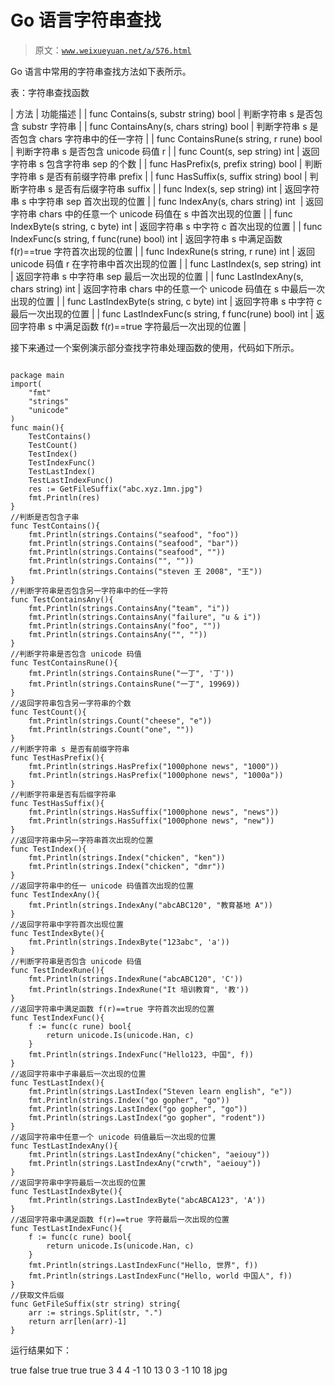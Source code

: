 # Go 语言字符串查找

> 原文：[`www.weixueyuan.net/a/576.html`](http://www.weixueyuan.net/a/576.html)

Go 语言中常用的字符串查找方法如下表所示。

表：字符串查找函数

| 方法 | 功能描述 |
| func Contains(s, substr string) bool | 判断字符串 s 是否包含 substr 字符串 |
| func ContainsAny(s, chars string) bool | 判断字符串 s 是否包含 chars 字符串中的任一字符 |
| func ContainsRune(s string, r rune) bool | 判断字符串 s 是否包含 unicode 码值 r |
| func Count(s, sep string) int | 返回字符串 s 包含字符串 sep 的个数 |
| func HasPrefix(s, prefix string) bool | 判断字符串 s 是否有前缀字符串 prefix |
| func HasSuffix(s, suffix string) bool | 判断字符串 s 是否有后缀字符串 suffix |
| func Index(s, sep string) int | 返回字符串 s 中字符串 sep 首次出现的位置 |
| func IndexAny(s, chars string) int  | 返回字符串 chars 中的任意一个 unicode 码值在 s 中首次出现的位置 |
| func IndexByte(s string, c byte) int | 返回字符串 s 中字符 c 首次出现的位置 |
| func IndexFunc(s string, f func(rune) bool) int | 返回字符串 s 中满足函数 f(r)==true 字符首次出现的位置 |
| func IndexRune(s string, r rune) int | 返回 unicode 码值 r 在字符串中首次出现的位置 |
| func LastIndex(s, sep string) int | 返回字符串 s 中字符串 sep 最后一次出现的位置 |
| func LastIndexAny(s, chars string) int | 返回字符串 chars 中的任意一个 unicode 码值在 s 中最后一次出现的位置 |
| func LastIndexByte(s string, c byte) int | 返回字符串 s 中字符 c 最后一次出现的位置 |
| func LastIndexFunc(s string, f func(rune) bool) int | 返回字符串 s 中满足函数 f(r)==true 字符最后一次出现的位置 |

接下来通过一个案例演示部分查找字符串处理函数的使用，代码如下所示。

```

package main
import(
    "fmt"
    "strings"
    "unicode"
)
func main(){
    TestContains()
    TestCount()
    TestIndex()
    TestIndexFunc()
    TestLastIndex()
    TestLastIndexFunc()
    res := GetFileSuffix("abc.xyz.1mn.jpg")
    fmt.Println(res)
}
//判断是否包含子串
func TestContains(){
    fmt.Println(strings.Contains("seafood", "foo"))
    fmt.Println(strings.Contains("seafood", "bar"))
    fmt.Println(strings.Contains("seafood", ""))
    fmt.Println(strings.Contains("", ""))
    fmt.Println(strings.Contains("steven 王 2008", "王"))
}
//判断字符串是否包含另一字符串中的任一字符
func TestContainsAny(){
    fmt.Println(strings.ContainsAny("team", "i"))
    fmt.Println(strings.ContainsAny("failure", "u & i"))
    fmt.Println(strings.ContainsAny("foo", ""))
    fmt.Println(strings.ContainsAny("", ""))
}
//判断字符串是否包含 unicode 码值
func TestContainsRune(){
    fmt.Println(strings.ContainsRune("一丁", '丁'))
    fmt.Println(strings.ContainsRune("一丁", 19969))
}
//返回字符串包含另一字符串的个数
func TestCount(){
    fmt.Println(strings.Count("cheese", "e"))
    fmt.Println(strings.Count("one", ""))
}
//判断字符串 s 是否有前缀字符串
func TestHasPrefix(){
    fmt.Println(strings.HasPrefix("1000phone news", "1000"))
    fmt.Println(strings.HasPrefix("1000phone news", "1000a"))
}
//判断字符串是否有后缀字符串
func TestHasSuffix(){
    fmt.Println(strings.HasSuffix("1000phone news", "news"))
    fmt.Println(strings.HasSuffix("1000phone news", "new"))
}
//返回字符串中另一字符串首次出现的位置
func TestIndex(){
    fmt.Println(strings.Index("chicken", "ken"))
    fmt.Println(strings.Index("chicken", "dmr"))
}
//返回字符串中的任一 unicode 码值首次出现的位置
func TestIndexAny(){
    fmt.Println(strings.IndexAny("abcABC120", "教育基地 A"))
}
//返回字符串中字符首次出现位置
func TestIndexByte(){
    fmt.Println(strings.IndexByte("123abc", 'a'))
}
//判断字符串是否包含 unicode 码值
func TestIndexRune(){
    fmt.Println(strings.IndexRune("abcABC120", 'C'))
    fmt.Println(strings.IndexRune("It 培训教育", '教'))
}
//返回字符串中满足函数 f(r)==true 字符首次出现的位置
func TestIndexFunc(){
    f := func(c rune) bool{
        return unicode.Is(unicode.Han, c)
    }
    fmt.Println(strings.IndexFunc("Hello123, 中国", f))
}
//返回字符串中子串最后一次出现的位置
func TestLastIndex(){
    fmt.Println(strings.LastIndex("Steven learn english", "e"))
    fmt.Println(strings.Index("go gopher", "go"))
    fmt.Println(strings.LastIndex("go gopher", "go"))
    fmt.Println(strings.LastIndex("go gopher", "rodent"))
}
//返回字符串中任意一个 unicode 码值最后一次出现的位置
func TestLastIndexAny(){
    fmt.Println(strings.LastIndexAny("chicken", "aeiouy"))
    fmt.Println(strings.LastIndexAny("crwth", "aeiouy"))
}
//返回字符串中字符最后一次出现的位置
func TestLastIndexByte(){
    fmt.Println(strings.LastIndexByte("abcABCA123", 'A'))
}
//返回字符串中满足函数 f(r)==true 字符最后一次出现的位置
func TestLastIndexFunc(){
    f := func(c rune) bool{
        return unicode.Is(unicode.Han, c)
    }
    fmt.Println(strings.LastIndexFunc("Hello, 世界", f))
    fmt.Println(strings.LastIndexFunc("Hello, world 中国人", f))
}
//获取文件后缀
func GetFileSuffix(str string) string{
    arr := strings.Split(str, ".")
    return arr[len(arr)-1]
}
```

运行结果如下：

true
false
true
true
true
3
4
4
-1
10
13
0
3
-1
10
18
jpg